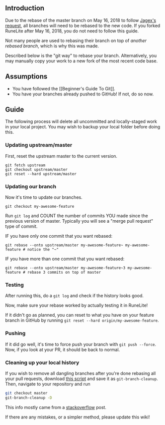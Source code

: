 ## Introduction
Due to the rebase of the master branch on May 16, 2018 to follow [Jagex's request](http://services.runescape.com/m=news/third-party-client-update?oldschool=1), all branches will need to be rebased to the new code. If you forked RuneLite after May 16, 2018, you do not need to follow this guide.

Not many people are used to rebasing their branch on top of *another rebased branch*, which is why this was made.

Described below is the "git way" to rebase your branch. Alternatively, you may manually copy your work to a new fork of the most recent code base.

## Assumptions
* You have followed the [[Beginner's Guide To Git]].
* You have your branches already pushed to GitHub! If not, do so now.

## Guide
The following process will delete all uncommitted and locally-staged work in your local project. You may wish to backup your local folder before doing this.

### Updating upstream/master
First, reset the upstream master to the current version.
```
git fetch upstream
git checkout upstream/master
git reset --hard upstream/master
```

### Updating our branch
Now it's time to update our branches.
```
git checkout my-awesome-feature
```
Run `git log` and COUNT the number of commits YOU made since the previous version of master. Typically you will see a "merge pull request" type of commit.

IF you have only one commit that you want rebased:
```
git rebase --onto upstream/master my-awesome-feature~ my-awesome-feature # notice the "~"
```
IF you have more than one commit that you want rebased:
```
git rebase --onto upstream/master my-awesome-feature~3 my-awesome-feature # rebase 3 commits on top of master
```

### Testing
After running this, do a `git log` and check if the history looks good.

Now, make sure your rebase worked by actually testing it in RuneLite!

If it didn't go as planned, you can reset to what you have on your feature branch in GitHub by running `git reset --hard origin/my-awesome-feature`.

### Pushing
If it did go well, it's time to force push your branch with `git push --force`. Now, if you look at your PR, it should be back to normal.

### Cleaning up your local history
If you wish to remove all dangling branches after you're done rebasing all your pull requests, download [this script](http://ix.io/1aJM) and save it as `git-branch-cleanup`. Then, navigate to your repository and run

```bash
git checkout master
git-branch-cleanup -D
```

This info mostly came from a [stackoverflow](https://stackoverflow.com/a/31882353) post.

If there are any mistakes, or a simpler method, please update this wiki!

